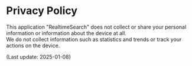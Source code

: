 # Privacy Policy

This application "RealtimeSearch" does not collect or share your personal information or information about the device at all.  
We do not collect information such as statistics and trends or track your actions on the device.

(Last update: 2025-01-08)